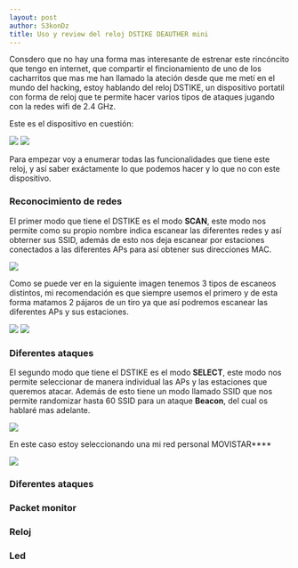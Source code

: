 ```yaml
---
layout: post
author: S3konDz
title: Uso y review del reloj DSTIKE DEAUTHER mini
---
```

Consdero que no hay una forma mas interesante de estrenar este rincóncito que tengo en internet, que compartir el fincionamiento de uno de los cacharritos
que mas me han llamado la ateción desde que me metí en el mundo del hacking, estoy hablando del reloj DSTIKE, un dispositivo portatil con forma de reloj que te 
permite hacer varios tipos de ataques jugando con la redes wifi de 2.4 GHz. 

Este es el dispositivo en cuestión: 
>
<img src="https://ae01.alicdn.com/kf/H79491ed834ec4bed901e4931f7a6bfdbQ.jpg">


<img src="http://drive.google.com/uc?export=view&id=1YYgLGOCGNMh-aKxsIDPr-PO6MdpPrwu4"> 


Para empezar voy a enumerar todas las funcionalidades que tiene este reloj, y así saber exáctamente lo que podemos hacer y lo que no con este dispositivo.

### Reconocimiento de redes 

El primer modo que tiene el DSTIKE es el modo **SCAN**, este modo nos permite como su propio nombre indica escanear las diferentes redes y así obterner sus SSID, 
además de esto nos deja escanear por estaciones conectados a las diferentes APs para así obtener sus direcciones MAC. 

>
<img src="http://drive.google.com/uc?export=view&id=14TWYjX1aQS1nNS8sGw9VC-U6oAqaHcQP">


Como se puede ver en la siguiente imagen tenemos 3 tipos de escaneos distintos, mi recomendación es que siempre usemos el primero y de esta forma matamos 2
pájaros de un tiro ya que así podremos escanear las diferentes APs y sus estaciones.

>
<img src="http://drive.google.com/uc?export=view&id=10IJ2eT7eYzYrsutM8zb-jRvtgiwRDcBI">
<img src="http://drive.google.com/uc?export=view&id=1-nmqjWtu0phccrTzI8ifpMreB-OjDeSR">


### Diferentes ataques 

El segundo modo que tiene el DSTIKE es el modo **SELECT**, este modo nos permite seleccionar de manera individual las APs y las estaciones que queremos atacar.
Además de esto tiene un modo llamado SSID que nos permite randomizar hasta 60 SSID para un ataque **Beacon**, del cual os hablaré mas adelante. 
>
<img src="http://drive.google.com/uc?export=view&id=1QbYqTJ0FHR2vjzZCG9Lhe620hdlbXX-H">

En este caso estoy seleccionando una mi red personal MOVISTAR****
>
<img src="http://drive.google.com/uc?export=view&id=1ic5j9qGRDPXVTqanDGR_3PhkbqxgIejR">



### Diferentes ataques 


### Packet monitor


### Reloj


### Led



